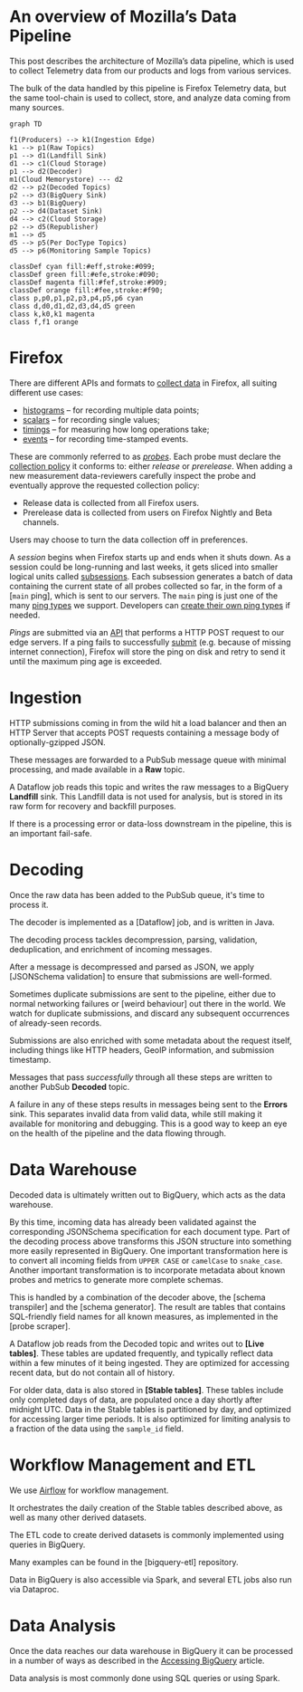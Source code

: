 # An overview of Mozilla’s Data Pipeline

This post describes the architecture of Mozilla’s data pipeline,
which is used to collect Telemetry data from our products and logs from various services.

The bulk of the data handled by this pipeline is Firefox Telemetry data, but the
same tool-chain is used to collect, store, and analyze data coming from many
sources.

```mermaid
graph TD

f1(Producers) --> k1(Ingestion Edge)
k1 --> p1(Raw Topics)
p1 --> d1(Landfill Sink)
d1 --> c1(Cloud Storage)
p1 --> d2(Decoder)
m1(Cloud Memorystore) --- d2
d2 --> p2(Decoded Topics)
p2 --> d3(BigQuery Sink)
d3 --> b1(BigQuery)
p2 --> d4(Dataset Sink)
d4 --> c2(Cloud Storage)
p2 --> d5(Republisher)
m1 --> d5
d5 --> p5(Per DocType Topics)
d5 --> p6(Monitoring Sample Topics)

classDef cyan fill:#eff,stroke:#099;
classDef green fill:#efe,stroke:#090;
classDef magenta fill:#fef,stroke:#909;
classDef orange fill:#fee,stroke:#f90;
class p,p0,p1,p2,p3,p4,p5,p6 cyan
class d,d0,d1,d2,d3,d4,d5 green
class k,k0,k1 magenta
class f,f1 orange
```

# Firefox

There are different APIs and formats to [collect data] in Firefox, all suiting different use cases:

* [histograms] – for recording multiple data points;
* [scalars] – for recording single values;
* [timings] – for measuring how long operations take;
* [events] – for recording time-stamped events.

These are commonly referred to as *[probes]*.
Each probe must declare the [collection policy] it conforms to: either *release* or *prerelease*.
When adding a new measurement data-reviewers carefully inspect the probe and eventually approve the requested collection policy:

* Release data is collected from all Firefox users.
* Prerelease data is collected from users on Firefox Nightly and Beta channels.

Users may choose to turn the data collection off in preferences.

A *session* begins when Firefox starts up and ends when it shuts down.
As a session could be long-running and last weeks, it gets sliced into
smaller logical units called [subsessions].
Each subsession generates a batch of data containing the current state
of all probes collected so far, in the form of a [`main` ping], which is
sent to our servers.
The `main` ping is just one of the many [ping types] we support.
Developers can [create their own ping types] if needed.

*Pings* are submitted via an [API] that performs a HTTP POST request to our edge servers.
If a ping fails to successfully [submit] (e.g. because of missing internet connection),
Firefox will store the ping on disk and retry to send it until the maximum ping age is exceeded.

# Ingestion

HTTP submissions coming in from the wild hit a load balancer and then an
HTTP Server that accepts POST requests containing a message body of
optionally-gzipped JSON.

These messages are forwarded to a PubSub message queue with minimal processing,
and made available in a **Raw** topic.

A Dataflow job reads this topic and writes the raw messages to a BigQuery **Landfill** sink.
This Landfill data is not used for analysis, but is stored in its raw form for
recovery and backfill purposes.

If there is a processing error or data-loss downstream in the pipeline, this is an important fail-safe.

# Decoding

Once the raw data has been added to the PubSub queue, it's time to process it.

The decoder is implemented as a [Dataflow] job, and is written in Java.

The decoding process tackles decompression, parsing, validation, deduplication,
and enrichment of incoming messages.

After a message is decompressed and parsed as JSON, we apply [JSONSchema validation]
to ensure that submissions are well-formed.

Sometimes duplicate submissions are sent to the pipeline, either due to normal
networking failures or [weird behaviour] out there in the world.
We watch for duplicate submissions, and discard any subsequent occurrences of
already-seen records.

Submissions are also enriched with some metadata about the request itself,
including things like HTTP headers, GeoIP information, and submission timestamp.

Messages that pass _successfully_ through all these steps are written to another
PubSub **Decoded** topic.

A failure in any of these steps results in messages being sent to the **Errors** sink.
This separates invalid data from valid data, while still making it available for
monitoring and debugging.
This is a good way to keep an eye on the health of the pipeline and the data
flowing through.

# Data Warehouse

Decoded data is ultimately written out to BigQuery, which acts as the data warehouse.

By this time, incoming data has already been validated against the corresponding
JSONSchema specification for each document type.
Part of the decoding process above transforms this JSON structure into something
more easily represented in BigQuery.
One important transformation here is to convert all incoming fields from
`UPPER CASE` or `camelCase` to `snake_case`.
Another important transformation is to incorporate metadata about known probes
and metrics to generate more complete schemas.

This is handled by a combination of the decoder above, the [schema transpiler]
and the [schema generator].
The result are tables that contains SQL-friendly field names for all known
measures, as implemented in the [probe scraper].

A Dataflow job reads from the Decoded topic and writes out to **[Live tables]**.
These tables are updated frequently, and typically reflect data within a few
minutes of it being ingested. They are optimized for accessing recent data,
but do not contain all of history.

For older data, data is also stored in **[Stable tables]**.
These tables include only completed days of data, are populated once a day
shortly after midnight UTC.
Data in the Stable tables is partitioned by day, and optimized for accessing
larger time periods. It is also optimized for limiting analysis to a fraction
of the data using the `sample_id` field.

# Workflow Management and ETL

We use [Airflow] for workflow management.

It orchestrates the daily creation of the Stable tables described above,
as well as many other derived datasets.

The ETL code to create derived datasets is commonly implemented using queries in BigQuery.

Many examples can be found in the [bigquery-etl] repository.

Data in BigQuery is also accessible via Spark, and several ETL jobs also run via Dataproc.

# Data Analysis

Once the data reaches our data warehouse in BigQuery it can be processed
in a number of ways as described in the [Accessing BigQuery] article.

Data analysis is most commonly done using SQL queries or using Spark.

[collect data]: https://firefox-source-docs.mozilla.org/toolkit/components/telemetry/telemetry/collection/index.html
[histograms]: https://firefox-source-docs.mozilla.org/toolkit/components/telemetry/telemetry/collection/histograms.html
[scalars]: https://firefox-source-docs.mozilla.org/toolkit/components/telemetry/telemetry/collection/scalars.html
[timings]: https://firefox-source-docs.mozilla.org/toolkit/components/telemetry/telemetry/collection/measuring-time.html
[events]: https://firefox-source-docs.mozilla.org/toolkit/components/telemetry/telemetry/collection/events.html
[probes]: ../../datasets/new_data.md
[collection policy]: https://wiki.mozilla.org/Firefox/Data_Collection
[subsessions]: https://firefox-source-docs.mozilla.org/toolkit/components/telemetry/telemetry/concepts/sessions.html#subsessions
[main ping]: https://firefox-source-docs.mozilla.org/toolkit/components/telemetry/telemetry/data/main-ping.html
[ping types]: https://firefox-source-docs.mozilla.org/toolkit/components/telemetry/telemetry/concepts/pings.html#ping-types
[create their own ping types]: https://firefox-source-docs.mozilla.org/toolkit/components/telemetry/telemetry/collection/custom-pings.html
[API]: https://dxr.mozilla.org/mozilla-central/rev/6a23526fe5168087d7e4132c0705aefcaed5f571/toolkit/components/telemetry/TelemetryController.jsm#202
[submit]: https://firefox-source-docs.mozilla.org/toolkit/components/telemetry/telemetry/concepts/submission.html#submission
[Airflow]: https://github.com/mozilla/telemetry-airflow/
[TMO]: https://telemetry.mozilla.org/
[re:dash]: https://sql.telemetry.mozilla.org/
[STMO]: https://sql.telemetry.mozilla.org/
[fork of re:dash]: https://github.com/mozilla/redash
[Databricks instance]: https://dbc-caf9527b-e073.cloud.databricks.com
[Accessing BigQuery]: ../../cookbooks/bigquery.md